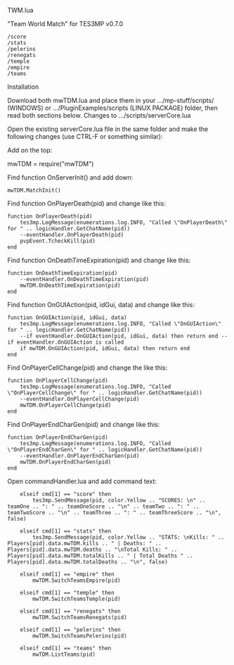TWM.lua

"Team World Match" for TES3MP v0.7.0

    /score
    /stats
    /pelerins
    /renegats
    /temple
    /empire
    /teams

Installation

Download both mwTDM.lua and place them in your .../mp-stuff/scripts/ (WINDOWS) or .../PluginExamples/scripts (LINUX PACKAGE) folder, then read both sections below.
Changes to .../scripts/serverCore.lua

Open the existing serverCore.lua file in the same folder and make the following changes (use CTRL-F or something similar):

Add on the top:

mwTDM = require("mwTDM")

Find function OnServerInit() and add down:

	mwTDM.MatchInit()

Find function OnPlayerDeath(pid) and change like this:

	function OnPlayerDeath(pid)
		tes3mp.LogMessage(enumerations.log.INFO, "Called \"OnPlayerDeath\" for " .. logicHandler.GetChatName(pid))
		--eventHandler.OnPlayerDeath(pid)
		pvpEvent.TcheckKill(pid)	
	end

Find function OnDeathTimeExpiration(pid) and change like this:

	function OnDeathTimeExpiration(pid)
		--eventHandler.OnDeathTimeExpiration(pid)
		mwTDM.OnDeathTimeExpiration(pid)	
	end

Find function OnGUIAction(pid, idGui, data) and change like this:

	function OnGUIAction(pid, idGui, data)
		tes3mp.LogMessage(enumerations.log.INFO, "Called \"OnGUIAction\" for " .. logicHandler.GetChatName(pid))
		--if eventHandler.OnGUIAction(pid, idGui, data) then return end -- if eventHandler.OnGUIAction is called
		if mwTDM.OnGUIAction(pid, idGui, data) then return end
	end

Find OnPlayerCellChange(pid) and change the like this:

	function OnPlayerCellChange(pid)
		tes3mp.LogMessage(enumerations.log.INFO, "Called \"OnPlayerCellChange\" for " .. logicHandler.GetChatName(pid))
		--eventHandler.OnPlayerCellChange(pid)
		mwTDM.OnPlayerCellChange(pid)
	end

Find OnPlayerEndCharGen(pid) and change like this:

	function OnPlayerEndCharGen(pid)
		tes3mp.LogMessage(enumerations.log.INFO, "Called \"OnPlayerEndCharGen\" for " .. logicHandler.GetChatName(pid))
		--eventHandler.OnPlayerEndCharGen(pid)
		mwTDM.OnPlayerEndCharGen(pid)	
	end

Open commandHandler.lua and add command text:
			
		elseif cmd[1] == "score" then
			tes3mp.SendMessage(pid, color.Yellow .. "SCORES: \n" .. teamOne .. ": " .. teamOneScore .. "\n" .. teamTwo .. ": " .. teamTwoScore .. "\n" .. teamThree .. ": " .. teamThreeScore .. "\n", false)
		
		elseif cmd[1] == "stats" then
			tes3mp.SendMessage(pid, color.Yellow .. "STATS: \nKills: " .. Players[pid].data.mwTDM.kills .. " | Deaths: " .. Players[pid].data.mwTDM.deaths .. "\nTotal Kills: " .. Players[pid].data.mwTDM.totalKills .. " | Total Deaths " .. Players[pid].data.mwTDM.totalDeaths .. "\n", false)
		
		elseif cmd[1] == "empire" then
			mwTDM.SwitchTeamsEmpire(pid)
			
		elseif cmd[1] == "temple" then
			mwTDM.SwitchTeamsTemple(pid)

		elseif cmd[1] == "renegats" then
			mwTDM.SwitchTeamsRenegats(pid)			

		elseif cmd[1] == "pelerins" then
			mwTDM.SwitchTeamsPelerins(pid)						
		
		elseif cmd[1] == "teams" then
			mwTDM.ListTeams(pid)
